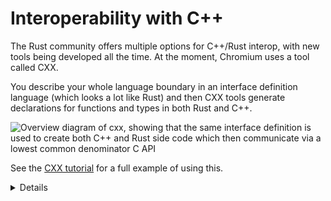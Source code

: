 # Interoperability with C++

The Rust community offers multiple options for C++/Rust interop, with new tools
being developed all the time. At the moment, Chromium uses a tool called CXX.

You describe your whole language boundary in an interface definition language
(which looks a lot like Rust) and then CXX tools generate declarations for
functions and types in both Rust and C++.

<img src="../android/interoperability/cpp/overview.svg" alt="Overview diagram of cxx, showing that the same interface definition is used to create both C++ and Rust side code which then communicate via a lowest common denominator C API">

See the [CXX tutorial][1] for a full example of using this.

[1]: https://cxx.rs/tutorial.html
[2]: https://cxx.rs/bindings.html

<details>

Talk through the diagram. Explain that behind the scenes, this is doing just the
same as you previously did. Point out that automating the process has the
following benefits:

- The tool guarantees that the C++ and Rust sides match (e.g. you get compile
  errors if the `#[cxx::bridge]` doesn't match the actual C++ or Rust
  definitions, but with out-of-sync manual bindings you'd get Undefined
  Behavior)
- The tool automates generation of FFI thunks (small, C-ABI-compatible, free
  functions) for non-C features (e.g. enabling FFI calls into Rust or C++
  methods; manual bindings would require authoring such top-level, free
  functions manually)
- The tool and the library can handle a set of core types - for example:
  - `&[T]` can be passed across the FFI boundary, even though it doesn't
    guarantee any particular ABI or memory layout. With manual bindings
    `std::span<T>` / `&[T]` have to be manually destructured and rebuilt out of
    a pointer and length - this is error-prone given that each language
    represents empty slices slightly differently)
  - Smart pointers like `std::unique_ptr<T>`, `std::shared_ptr<T>`, and/or `Box`
    are natively supported. With manual bindings, one would have to pass
    C-ABI-compatible raw pointers, which would increase lifetime and
    memory-safety risks.
  - `rust::String` and `CxxString` types understand and maintain differences in
    string representation across the languages (e.g. `rust::String::lossy` can
    build a Rust string from non-UTF8 input and `rust::String::c_str` can
    NUL-terminate a string).

</details>
